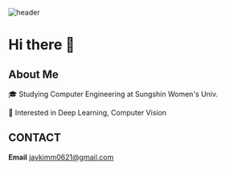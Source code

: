 ![header](https://capsule-render.vercel.app/api?type=waving&color=A3DCBE&height=200&section=header&text=JAY's%20Archive&fontSize=90&animation=fadeIn)


# Hi there 👋
## About Me 
🎓 Studying Computer Engineering at Sungshin Women's Univ.

🌱 Interested in Deep Learning, Computer Vision

## CONTACT 
**Email** jaykimm0621@gmail.com
